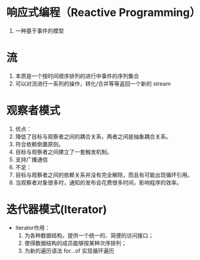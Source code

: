 # 响应式编程（Reactive Programming）
1. 一种基于事件的模型


# 流
1. 本质是一个按时间顺序排列的进行中事件的序列集合
2. 可以对流进行一系列的操作，转化/合并等等返回一个新的 stream

# 观察者模式
1. 优点：
  1. 降低了目标与观察者之间的耦合关系，两者之间是抽象耦合关系。
  2. 符合依赖倒置原则。
  3. 目标与观察者之间建立了一套触发机制。
  4. 支持广播通信
2. 不足：
  1. 目标与观察者之间的依赖关系并没有完全解除，而且有可能出现循环引用。
  2. 当观察者对象很多时，通知的发布会花费很多时间，影响程序的效率。

# 迭代器模式(Iterator)
* Iterator作用：
  1. 为各种数据结构，提供一个统一的、简便的访问接口；
  2. 使得数据结构的成员能够按某种次序排列；
  3. 为新的遍历语法 for...of 实现循环遍历
